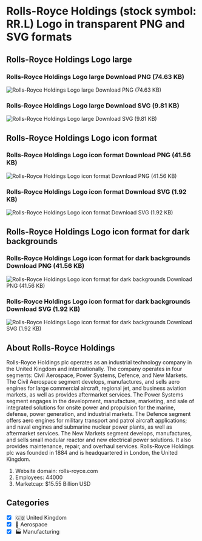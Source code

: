 # Rolls-Royce Holdings (stock symbol: RR.L) Logo in transparent PNG and SVG formats

## Rolls-Royce Holdings Logo large

### Rolls-Royce Holdings Logo large Download PNG (74.63 KB)

![Rolls-Royce Holdings Logo large Download PNG (74.63 KB)](/img/orig/RR.L_BIG-39f18bd7.png)

### Rolls-Royce Holdings Logo large Download SVG (9.81 KB)

![Rolls-Royce Holdings Logo large Download SVG (9.81 KB)](/img/orig/RR.L_BIG-17927ffc.svg)

## Rolls-Royce Holdings Logo icon format

### Rolls-Royce Holdings Logo icon format Download PNG (41.56 KB)

![Rolls-Royce Holdings Logo icon format Download PNG (41.56 KB)](/img/orig/RR.L-b61419e9.png)

### Rolls-Royce Holdings Logo icon format Download SVG (1.92 KB)

![Rolls-Royce Holdings Logo icon format Download SVG (1.92 KB)](/img/orig/RR.L-5cbb8c29.svg)

## Rolls-Royce Holdings Logo icon format for dark backgrounds

### Rolls-Royce Holdings Logo icon format for dark backgrounds Download PNG (41.56 KB)

![Rolls-Royce Holdings Logo icon format for dark backgrounds Download PNG (41.56 KB)](/img/orig/RR.L.D-684cceac.png)

### Rolls-Royce Holdings Logo icon format for dark backgrounds Download SVG (1.92 KB)

![Rolls-Royce Holdings Logo icon format for dark backgrounds Download SVG (1.92 KB)](/img/orig/RR.L.D-a075de62.svg)

## About Rolls-Royce Holdings

Rolls-Royce Holdings plc operates as an industrial technology company in the United Kingdom and internationally. The company operates in four segments: Civil Aerospace, Power Systems, Defence, and New Markets. The Civil Aerospace segment develops, manufactures, and sells aero engines for large commercial aircraft, regional jet, and business aviation markets, as well as provides aftermarket services. The Power Systems segment engages in the development, manufacture, marketing, and sale of integrated solutions for onsite power and propulsion for the marine, defense, power generation, and industrial markets. The Defence segment offers aero engines for military transport and patrol aircraft applications; and naval engines and submarine nuclear power plants, as well as aftermarket services. The New Markets segment develops, manufactures, and sells small modular reactor and new electrical power solutions. It also provides maintenance, repair, and overhaul services. Rolls-Royce Holdings plc was founded in 1884 and is headquartered in London, the United Kingdom.

1. Website domain: rolls-royce.com
2. Employees: 44000
3. Marketcap: $15.55 Billion USD


## Categories
- [x] 🇬🇧 United Kingdom
- [x] 🚀 Aerospace
- [x] 🏭 Manufacturing
